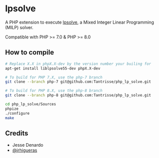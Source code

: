 # lpsolve

A PHP extension to execute [lpsolve](https://sourceforge.net/projects/lpsolve/), a Mixed Integer Linear Programming (MILP) solver.

Compatible with PHP >= 7.0 & PHP >= 8.0

## How to compile

```bash
# Replace X.X in phpX.X-dev by the version number your builing for
apt-get install liblpsolve55-dev phpX.X-dev

# To build for PHP 7.X, use the php-7 branch
git clone --branch php-7 git@github.com:Tantrisse/php_lp_solve.git

# To build for PHP 8.X, use the php-8 branch
git clone --branch php-8 git@github.com:Tantrisse/php_lp_solve.git

cd php_lp_solve/Sources
phpize
./configure
make
```

## Credits

- Jesse Denardo
- [@jrhigueras](https://github.com/jrhigueras)
